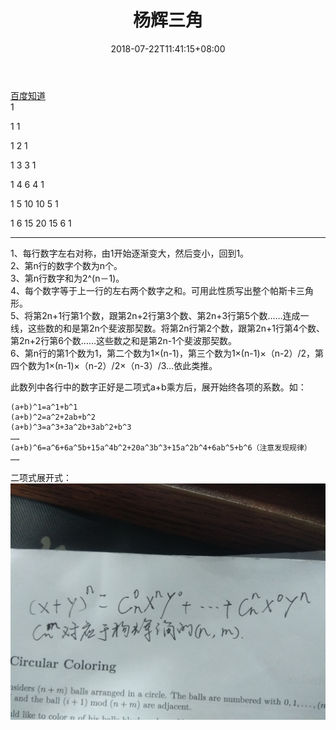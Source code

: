 ﻿---
title: 杨辉三角
date: 2018-07-22T11:41:15+08:00
tags: ["数学","杨辉三角"]
categories: ["ACM"]
toc:
  enable: false
---


[百度知道](https://zhidao.baidu.com/question/367384574464313844.html)  
1 

1 1 

1 2 1 

1 3 3 1 

1 4 6 4 1 

1 5 10 10 5 1 

1 6 15 20 15 6 1 

---

<!--more-->
1、每行数字左右对称，由1开始逐渐变大，然后变小，回到1。  
2、第n行的数字个数为n个。  
3、第n行数字和为2^(n－1)。  
4、每个数字等于上一行的左右两个数字之和。可用此性质写出整个帕斯卡三角形。  
5、将第2n+1行第1个数，跟第2n+2行第3个数、第2n+3行第5个数……连成一线，这些数的和是第2n个斐波那契数。将第2n行第2个数，跟第2n+1行第4个数、第2n+2行第6个数……这些数之和是第2n-1个斐波那契数。  
6、第n行的第1个数为1，第二个数为1×(n-1)，第三个数为1×(n-1)×（n-2）/2，第四个数为1×(n-1)×（n-2）/2×（n-3）/3…依此类推。  

此数列中各行中的数字正好是二项式a+b乘方后，展开始终各项的系数。如：
```
(a+b)^1=a^1+b^1
(a+b)^2=a^2+2ab+b^2
(a+b)^3=a^3+3a^2b+3ab^2+b^3
……
(a+b)^6=a^6+6a^5b+15a^4b^2+20a^3b^3+15a^2b^4+6ab^5+b^6（注意发现规律）
……
```

二项式展开式：![](images/20180721192815130.jpg)